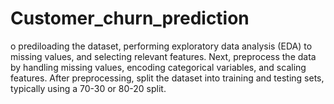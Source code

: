 # Customer_churn_prediction
o prediloading the dataset, performing exploratory data analysis (EDA) to missing values, and selecting relevant features. Next, preprocess the data by handling missing values, encoding categorical variables, and scaling features. After preprocessing, split the dataset into training and testing sets, typically using a 70-30 or 80-20 split.
